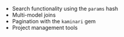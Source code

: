 
* Search functionality using the `params` hash
* Multi-model joins
* Pagination with the `kaminari` gem
* Project management tools

